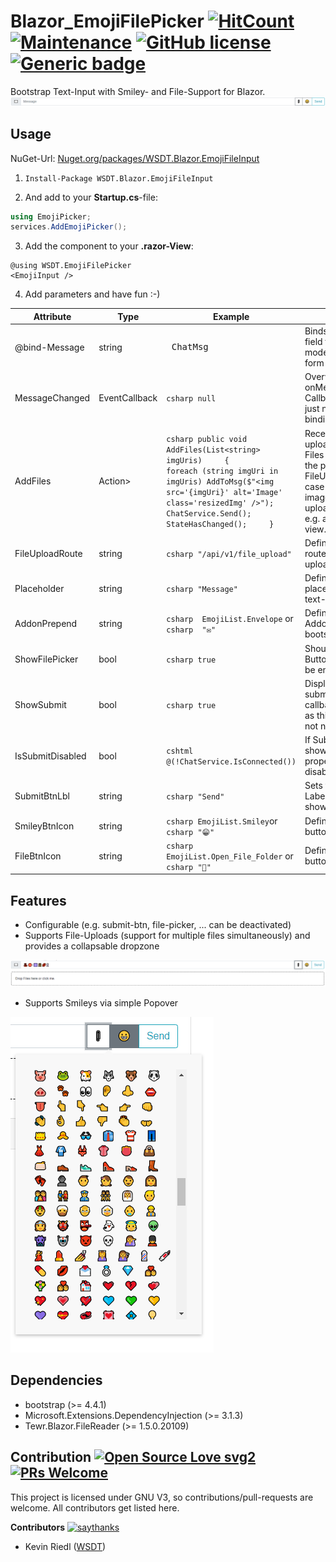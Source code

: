 # Blazor_EmojiFilePicker [![HitCount](http://hits.dwyl.com/wsdt/Blazor_EmojiFilePicker.svg)](http://hits.dwyl.com/wsdt/Blazor_EmojiFilePicker) [![Maintenance](https://img.shields.io/badge/Maintained%3F-yes-green.svg)](https://bitbucket.org/lbesson/ansi-colors) [![GitHub license](https://img.shields.io/github/license/wsdt/Blazor_EmojiFilePicker.svg)](https://github.com/wsdt/Blazor_EmojiFilePicker/blob/master/LICENSE) [![Generic badge](https://img.shields.io/badge/Made%20for-Blazor-blueviolet)](https://dotnet.microsoft.com/apps/aspnet/web-apps/blazor) 

Bootstrap Text-Input with Smiley- and File-Support for Blazor.
![Regular Input](https://github.com/wsdt/Blazor_EmojiFilePicker/blob/master/docs/img/InputView.PNG "Regular Input")

## Usage
NuGet-Url: [Nuget.org/packages/WSDT.Blazor.EmojiFileInput](https://www.nuget.org/packages/wsdt.blazor.emojifileinput/)

1. `Install-Package WSDT.Blazor.EmojiFileInput`

2. And add to your **Startup.cs**-file:
```csharp
using EmojiPicker;
services.AddEmojiPicker();
```

3. Add the component to your **.razor-View**:
```cshtml
@using WSDT.EmojiFilePicker
<EmojiInput />
```

4. Add parameters and have fun :-)

<table>
<thead>
<tr>
<th>Attribute</th>
<th>Type</th>
<th>Example</th>
<th>Usage</th>
</tr>
</thead>
<tbody>
<tr>
<td>@bind-Message</td>
<td>string</td>
<td><pre lang="csharp"> ChatMsg </pre></td>
<td>Binds value of input-field to your outer model for validation, form-submission, ...</td>
</tr>
<tr>
<td>MessageChanged</td>
<td>EventCallback<string></td>
<td><code>csharp null</code></td>
<td>Overwrite default onMessageChanged-Callback. Basically just needed for binding.</td>
</tr>
<tr>
<td>AddFiles</td>
<td>Action<List<string>&gt;</td>
<td><code>csharp public void AddFiles(List&lt;string&gt; imgUris)     {         foreach (string imgUri in imgUris) AddToMsg($&quot;&lt;img src=&#39;{imgUri}&#39; alt=&#39;Image&#39; class=&#39;resizedImg&#39; /&gt;&quot;);           ChatService.Send();         StateHasChanged();     }</code></td>
<td>Receive the links to uploaded files as List. Files are uploaded to the provided FileUploadRoute. In case you expect images to be uploaded you could e.g. add them to your view.</td>
</tr>
<tr>
<td>FileUploadRoute</td>
<td>string</td>
<td><code>csharp &quot;/api/v1/file_upload&quot;</code></td>
<td>Defines the local route to save uploaded files.</td>
</tr>
<tr>
<td>Placeholder</td>
<td>string</td>
<td><code>csharp &quot;Message&quot;</code></td>
<td>Defines the placeholder for your text-input.</td>
</tr>
<tr>
<td>AddonPrepend</td>
<td>string</td>
<td><code>csharp  EmojiList.Envelope</code> or <code>csharp  &quot;✉&quot;</code></td>
<td>Defines the Prepend-Addon for the bootstrap input.</td>
</tr>
<tr>
<td>ShowFilePicker</td>
<td>bool</td>
<td><code>csharp true</code></td>
<td>Should file-picker-Button and Dropzone be enabled?</td>
</tr>
<tr>
<td>ShowSubmit</td>
<td>bool</td>
<td><code>csharp true</code></td>
<td>Displays a regular submit-Btn. No callback is required as this component is not nested by a form.</td>
</tr>
<tr>
<td>IsSubmitDisabled</td>
<td>bool</td>
<td><code>cshtml @(!ChatService.IsConnected())</code></td>
<td>If Submit-Btn is shown, then this property en- or disables the button.</td>
</tr>
<tr>
<td>SubmitBtnLbl</td>
<td>string</td>
<td><code>csharp &quot;Send&quot;</code></td>
<td>Sets the Submit-Label, if the button is shown.</td>
</tr>
<tr>
<td>SmileyBtnIcon</td>
<td>string</td>
<td><code>csharp EmojiList.Smiley</code>or <code>csharp &quot;😁&quot;</code></td>
<td>Defines the smiley-button icon.</td>
</tr>
<tr>
<td>FileBtnIcon</td>
<td>string</td>
<td><code>csharp EmojiList.Open_File_Folder</code> or <code>csharp &quot;📎&quot;</code></td>
<td>Defines the file-button icon.</td>
</tr>
</tbody>
</table>


## Features
* Configurable (e.g. submit-btn, file-picker, ... can be deactivated)
* Supports File-Uploads (support for multiple files simultaneously) and provides a collapsable dropzone

![Dropzone_Images](https://github.com/wsdt/Blazor_EmojiFilePicker/blob/master/docs/img/Dropzone_Smileys.PNG "Dropzone - Images")

* Supports Smileys via simple Popover

![Emoji_Picker](https://github.com/wsdt/Blazor_EmojiFilePicker/blob/master/docs/img/SmileyPicker.png "Emoji Picker")

## Dependencies
* bootstrap (>= 4.4.1)
* Microsoft.Extensions.DependencyInjection (>= 3.1.3)
* Tewr.Blazor.FileReader (>= 1.5.0.20109)


## Contribution [![Open Source Love svg2](https://badges.frapsoft.com/os/v2/open-source.svg?v=103)](https://github.com/ellerbrock/open-source-badges/) [![PRs Welcome](https://img.shields.io/badge/PRs-welcome-brightgreen.svg?style=flat-square)](http://makeapullrequest.com)

This project is licensed under GNU V3, so contributions/pull-requests are welcome. All contributors get listed here. 

**Contributors** [![saythanks](https://img.shields.io/badge/say-thanks-ff69b4.svg)](https://saythanks.io/to/kennethreitz)
- Kevin Riedl ([WSDT](https://github.com/wsdt))
